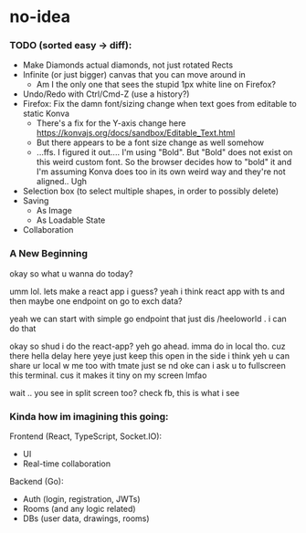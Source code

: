 # no-idea

### TODO (sorted easy -> diff):
- Make Diamonds actual diamonds, not just rotated Rects
- Infinite (or just bigger) canvas that you can move around in
    - Am I the only one that sees the stupid 1px white line on Firefox?
- Undo/Redo with Ctrl/Cmd-Z (use a history?)
- Firefox: Fix the damn font/sizing change when text goes from editable to static Konva
    - There's a fix for the Y-axis change here https://konvajs.org/docs/sandbox/Editable_Text.html
    - But there appears to be a font size change as well somehow
    - ...ffs. I figured it out.... I'm using "Bold". But "Bold" does not exist on this weird custom font. So the browser decides how to "bold" it and I'm assuming Konva does too in its own weird way and they're not aligned.. Ugh
- Selection box (to select multiple shapes, in order to possibly delete)
- Saving
    - As Image
    - As Loadable State
- Collaboration


### A New Beginning
okay so what u wanna do today?

umm lol. lets make a react app i guess? 
yeah i think react app with ts and then maybe one endpoint on go to exch data?

yeah we can start with simple go endpoint that just dis /heeloworld
. i can do that

okay so shud i do the react-app?
yeh go ahead. imma do in local tho. cuz there hella delay here
yeye
just keep this open in the side i think
yeh
u can share ur local w me too with tmate
just se
nd oke
can i ask u to fullscreen this terminal. cus it makes it tiny on my screen lmfao

wait .. you see in split screen too?
check fb, this is what i see

### Kinda how im imagining this going:

Frontend (React, TypeScript, Socket.IO):

- UI
- Real-time collaboration

Backend (Go):

- Auth (login, registration, JWTs)
- Rooms (and any logic related)
- DBs (user data, drawings, rooms)
